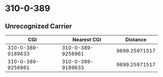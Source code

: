# 310-0-389
## Unrecognized Carrier


| CGI | Nearest CGI | Distance |
|-----|-------------|----------|
| 310-0-389-9189633 | 310-0-389-9256961 | 9899.25971517 |
| 310-0-389-9256961 | 310-0-389-9189633 | 9899.25971517 |
